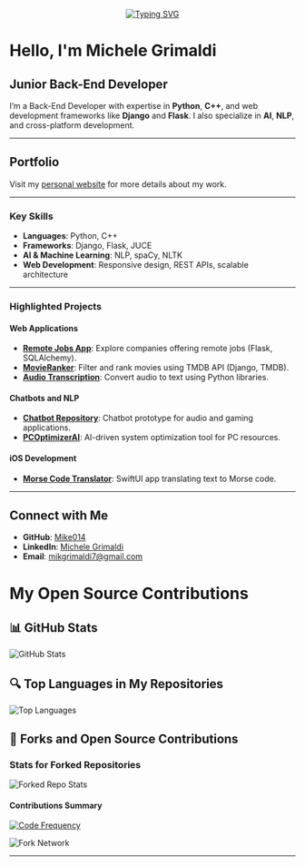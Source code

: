 <p align="center">
<a href="https://github.com/Mike014">
    <img src="https://readme-typing-svg.demolab.com?font=Georgia&size=18&duration=2000&pause=100&multiline=true&width=500&height=50&lines=Michele+Grimaldi;Back-End+Software+Developer;iOS+%7C+Web+%7C+AI+Development" alt="Typing SVG" />
</a>
</p>

# Hello, I'm Michele Grimaldi  
## Junior Back-End Developer  

I’m a Back-End Developer with expertise in **Python**, **C++**, and web development frameworks like **Django** and **Flask**. I also specialize in **AI**, **NLP**, and cross-platform development.

---

## **Portfolio**  
Visit my [personal website](https://mike014.github.io/mike014Portfolio/) for more details about my work.  

---

### **Key Skills**  

- **Languages**: Python, C++
- **Frameworks**: Django, Flask, JUCE  
- **AI & Machine Learning**: NLP, spaCy, NLTK
- **Web Development**: Responsive design, REST APIs, scalable architecture  

---

### **Highlighted Projects**

#### **Web Applications**
- [**Remote Jobs App**](https://remotejobsapp.onrender.com/): Explore companies offering remote jobs (Flask, SQLAlchemy).  
- [**MovieRanker**](https://github.com/Mike014/MovieRanker): Filter and rank movies using TMDB API (Django, TMDB).  
- [**Audio Transcription**](https://github.com/Mike014/Audio-Transcription): Convert audio to text using Python libraries.  

#### **Chatbots and NLP**
- [**Chatbot Repository**](https://github.com/Mike014/Chatbot): Chatbot prototype for audio and gaming applications.  
- [**PCOptimizerAI**](https://github.com/Mike014/PCOptimizerAI): AI-driven system optimization tool for PC resources.  

#### **iOS Development**
- [**Morse Code Translator**](https://github.com/Mike014/MorseCodeTranslator): SwiftUI app translating text to Morse code.  

---

## **Connect with Me**  

- **GitHub**: [Mike014](https://github.com/Mike014)  
- **LinkedIn**: [Michele Grimaldi](https://www.linkedin.com/in/michele-grimaldi-599b36280/)  
- **Email**: [mikgrimaldi7@gmail.com](mailto:mikgrimaldi7@gmail.com)

# My Open Source Contributions

## 📊 GitHub Stats
![GitHub Stats](https://github-readme-stats.vercel.app/api?username=Mike014&show_icons=true&theme=dark&count_private=true)

## 🔍 Top Languages in My Repositories
![Top Languages](https://github-readme-stats.vercel.app/api/top-langs/?username=Mike014&layout=compact&theme=dark&langs_count=10)

## 📂 Forks and Open Source Contributions
### Stats for Forked Repositories
![Forked Repo Stats](https://github-readme-stats.vercel.app/api/pin/?username=Mike014&repo=ihatemoney&theme=dark)

#### Contributions Summary
[![Code Frequency](https://img.shields.io/github/commit-activity/m/Mike014/ihatemoney?label=Commits%20per%20Month)](https://github.com/Mike014/ihatemoney)

![Fork Network](https://ghchart.rshah.org/Mike014)

--- 






